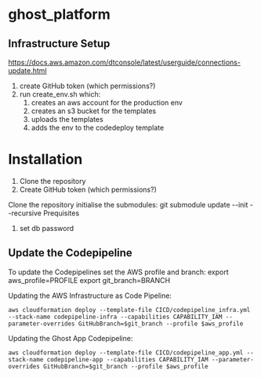# ghost_platform


## Infrastructure Setup

https://docs.aws.amazon.com/dtconsole/latest/userguide/connections-update.html
1. create GitHub token (which permissions?)
2. run create_env.sh which:
    1. creates an aws account for the production env
    2. creates an s3 bucket for the templates
    3. uploads the templates
    4. adds the env to the codedeploy template


# Installation

1. Clone the repository
2. Create GitHub token (which permissions?)

Clone the repository
initialise the submodules: git submodule update --init --recursive
Prequisites

1. set db password

## Update the Codepipeline

To update the Codepipelines set the AWS profile and branch:
    export aws_profile=PROFILE
    export git_branch=BRANCH

Updating the AWS Infrastructure as Code Pipeline:

    aws cloudformation deploy --template-file CICD/codepipeline_infra.yml --stack-name codepipeline-infra --capabilities CAPABILITY_IAM --parameter-overrides GitHubBranch=$git_branch --profile $aws_profile

Updating the Ghost App Codepipeline:

    aws cloudformation deploy --template-file CICD/codepipeline_app.yml --stack-name codepipeline-app --capabilities CAPABILITY_IAM --parameter-overrides GitHubBranch=$git_branch --profile $aws_profile